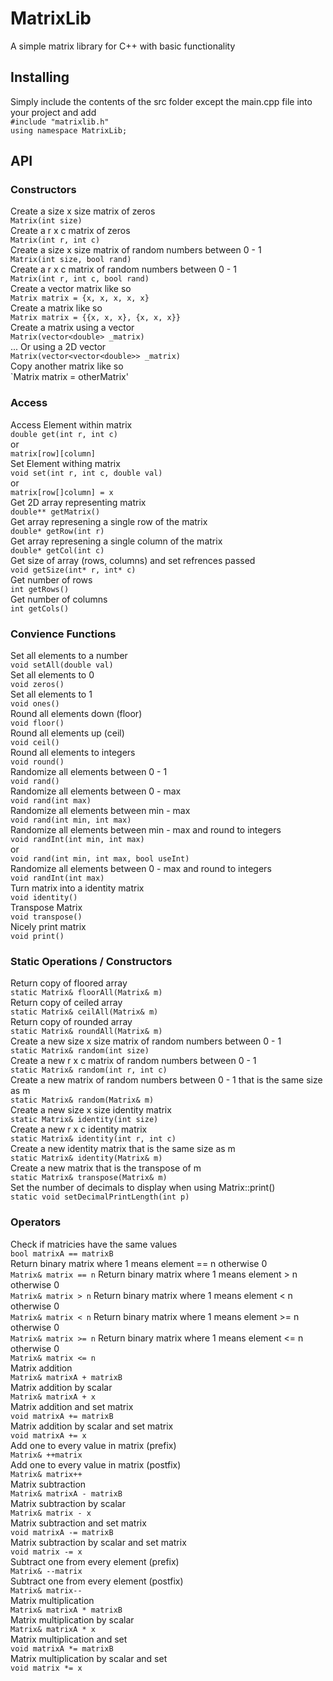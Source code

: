 # MatrixLib
A simple matrix library for C++ with basic functionality

## Installing
Simply include the contents of the src folder except the main.cpp file into your project and add  
`#include "matrixlib.h"`  
`using namespace MatrixLib;`

## API

### Constructors
  Create a size x size matrix of zeros  
	`Matrix(int size)`  
  Create a r x c matrix of zeros  
	`Matrix(int r, int c)`  
  Create a size x size matrix of random numbers between 0 - 1  
	`Matrix(int size, bool rand)`  
  Create a r x c matrix of random numbers between 0 - 1  
	`Matrix(int r, int c, bool rand)`  
  Create a vector matrix like so   
	`Matrix matrix = {x, x, x, x, x}`  
  Create a matrix like so  
	`Matrix matrix = {{x, x, x}, {x, x, x}}`  
  Create a matrix using a vector  
	`Matrix(vector<double> _matrix)`  
  ... Or using a 2D vector  
	`Matrix(vector<vector<double>> _matrix)`  
  Copy another matrix like so  
	`Matrix matrix = otherMatrix'  

### Access
  Access Element within matrix  
	`double get(int r, int c)`  
  or  
  `matrix[row][column]`  
  Set Element withing matrix  
	`void set(int r, int c, double val)`  
  or  
  `matrix[row[]column] = x`  
  Get 2D array representing matrix  
	`double** getMatrix()`  
  Get array represening a single row of the matrix  
	`double* getRow(int r)`  
  Get array represening a single column of the matrix  
	`double* getCol(int c)`  
  Get size of array (rows, columns) and set refrences passed  
	`void getSize(int* r, int* c)`  
  Get number of rows  
	`int getRows()`  
  Get number of columns  
	`int getCols()`  
  
 ### Convience Functions
  Set all elements to a number  
	`void setAll(double val)`  
  Set all elements to 0  
	`void zeros()`  
  Set all elements to 1  
	`void ones()`  
  Round all elements down (floor)  
	`void floor()`  
  Round all elements up (ceil)  
	`void ceil()`  
  Round all elements to integers  
	`void round()`  
  Randomize all elements between 0 - 1  
	`void rand()`  
  Randomize all elements between 0 - max  
	`void rand(int max)`  
  Randomize all elements between min - max  
	`void rand(int min, int max)`  
  Randomize all elements between min - max and round to integers  
	`void randInt(int min, int max)`  
  or  
  `void rand(int min, int max, bool useInt)`  
  Randomize all elements between 0 - max and round to integers  
	`void randInt(int max)`  
	Turn matrix into a identity matrix  
	`void identity()`  
  Transpose Matrix  
	`void transpose()`  
  Nicely print matrix  
	`void print()`  
  
  
  ### Static Operations / Constructors
  Return copy of floored array  
	`static Matrix& floorAll(Matrix& m)`  
  Return copy of ceiled array  
	`static Matrix& ceilAll(Matrix& m)`  
  Return copy of rounded array  
	`static Matrix& roundAll(Matrix& m)`  
  Create a new size x size matrix of random numbers between 0 - 1  
	`static Matrix& random(int size)`  
  Create a new r x c matrix of random numbers between 0 - 1  
	`static Matrix& random(int r, int c)`  
  Create a new matrix of random numbers between 0 - 1 that is the same size as m  
	`static Matrix& random(Matrix& m)`  
  Create a new size x size identity matrix  
	`static Matrix& identity(int size)`  
  Create a new r x c identity matrix  
	`static Matrix& identity(int r, int c)`  
  Create a new identity matrix  that is the same size as m  
	`static Matrix& identity(Matrix& m)`  
  Create a new matrix that is the transpose of m  
	`static Matrix& transpose(Matrix& m)`  
  Set the number of decimals to display when using Matrix::print()  
	`static void setDecimalPrintLength(int p)`  

### Operators
  Check if matricies have the same values  
	`bool matrixA == matrixB`  
  Return binary matrix where 1 means element == n otherwise 0  
	`Matrix& matrix == n`
  Return binary matrix where 1 means element > n otherwise 0  
	`Matrix& matrix > n`
  Return binary matrix where 1 means element < n otherwise 0  
	`Matrix& matrix < n`
  Return binary matrix where 1 means element >= n otherwise 0  
	`Matrix& matrix >= n`
  Return binary matrix where 1 means element <= n otherwise 0  
	`Matrix& matrix <= n`  
  Matrix addition  
	`Matrix& matrixA + matrixB`  
  Matrix addition by scalar  
	`Matrix& matrixA + x`  
  Matrix addition and set matrix  
	`void matrixA += matrixB`  
  Matrix addition by scalar and set matrix  
	`void matrixA += x`  
  Add one to every value in matrix (prefix)  
	`Matrix& ++matrix`  
  Add one to every value in matrix (postfix)  
	`Matrix& matrix++`  
  Matrix subtraction  
	`Matrix& matrixA - matrixB`  
  Matrix subtraction by scalar  
	`Matrix& matrix - x`  
  Matrix subtraction and set matrix  
	`void matrixA -= matrixB`  
  Matrix subtraction by scalar and set matrix  
	`void matrix -= x`  
  Subtract one from every element (prefix)  
	`Matrix& --matrix`  
  Subtract one from every element (postfix)  
	`Matrix& matrix--`  
  Matrix multiplication  
  `Matrix& matrixA * matrixB`  
  Matrix multiplication by scalar  
	`Matrix& matrixA * x`  
  Matrix multiplication and set  
  `void matrixA *= matrixB`  
  Matrix multiplication by scalar and set  
  `void matrix *= x`  

